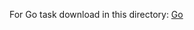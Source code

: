 For Go task download in this directory: [Go](https://drive.google.com/file/d/1zEbI5gOKJH1D61zeT6Nkz_VnyfrtdTQD/view?usp=sharing) 
